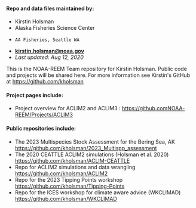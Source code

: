 
#### Repo and data files maintained by:
-   Kirstin Holsman
-   Alaska Fisheries Science Center
-     AA Fisheries, Seattle WA
- **<kirstin.holsman@noaa.gov>**
- *Last updated: Aug 12, 2020*

This is the NOAA-REEM Team repository for Kirstin Holsman. Public code and projects will be shared here. For more information see Kirstin's GitHub at https://github.com/kholsman

#### Project pages include:
- Project overview for ACLIM2 and ACLIM3 : https://github.comNOAA-REEM/Projects/ACLIM3

#### Public repositories include:
- The 2023 Multispecies Stock Assessment for the Bering Sea, AK  https://github.com/kholsman/2023_Multispp_assessment
- The 2020 CEATTLE ACLIM2 simulations (Holsman et al. 2020) https://github.com/kholsman/ACLIM-CEATTLE
- Repo for ACLIM2 simulations and data wrangling https://github.com/kholsman/ACLIM2
- Repo for the 2023 Tipping Points workshop https://github.com/kholsman/Tipping-Points
- Repo for the ICES workshop for climate aware advice (WKCLIMAD) https://github.com/kholsman/WKCLIMAD
